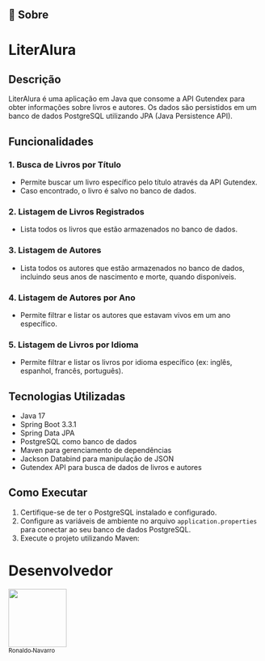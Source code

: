 ## 🔖 Sobre

# LiterAlura

## Descrição
LiterAlura é uma aplicação em Java que consome a API Gutendex para obter informações sobre livros e autores. Os dados são persistidos em um banco de dados PostgreSQL utilizando JPA (Java Persistence API).

## Funcionalidades

### 1. Busca de Livros por Título
- Permite buscar um livro específico pelo título através da API Gutendex.
- Caso encontrado, o livro é salvo no banco de dados.

### 2. Listagem de Livros Registrados
- Lista todos os livros que estão armazenados no banco de dados.

### 3. Listagem de Autores
- Lista todos os autores que estão armazenados no banco de dados, incluindo seus anos de nascimento e morte, quando disponíveis.

### 4. Listagem de Autores por Ano
- Permite filtrar e listar os autores que estavam vivos em um ano específico.

### 5. Listagem de Livros por Idioma
- Permite filtrar e listar os livros por idioma específico (ex: inglês, espanhol, francês, português).

## Tecnologias Utilizadas

- Java 17
- Spring Boot 3.3.1
- Spring Data JPA
- PostgreSQL como banco de dados
- Maven para gerenciamento de dependências
- Jackson Databind para manipulação de JSON
- Gutendex API para busca de dados de livros e autores

## Como Executar

1. Certifique-se de ter o PostgreSQL instalado e configurado.
2. Configure as variáveis de ambiente no arquivo `application.properties` para conectar ao seu banco de dados PostgreSQL.
3. Execute o projeto utilizando Maven:

# Desenvolvedor

[<img loading="lazy" src="https://avatars.githubusercontent.com/u/134724019?v=4" width=115><br><sub>Ronaldo Navarro</sub>](https://github.com/ronaldosnavarro)